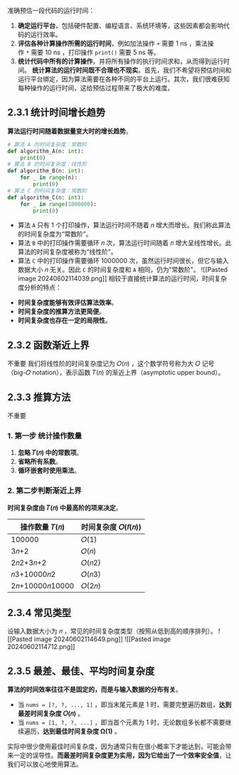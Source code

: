 准确预估一段代码的运行时间：
1. **确定运行平台**，包括硬件配置、编程语言、系统环境等，这些因素都会影响代码的运行效率。
2. **评估各种计算操作所需的运行时间**，例如加法操作 `+` 需要 1 ns ，乘法操作 `*` 需要 10 ns ，打印操作 `print()` 需要 5 ns 等。
3. **统计代码中所有的计算操作**，并将所有操作的执行时间求和，从而得到运行时间。
**统计算法的运行时间既不合理也不现实**。首先，我们不希望将预估时间和运行平台绑定，因为算法需要在各种不同的平台上运行。其次，我们很难获知每种操作的运行时间，这给预估过程带来了极大的难度。

## 2.3.1 统计时间增长趋势
**算法运行时间随着数据量变大时的增长趋势**。
``` python
# 算法 A 的时间复杂度：常数阶
def algorithm_A(n: int):
    print(0)
# 算法 B 的时间复杂度：线性阶
def algorithm_B(n: int):
    for _ in range(n):
        print(0)
# 算法 C 的时间复杂度：常数阶
def algorithm_C(n: int):
    for _ in range(1000000):
        print(0)
```
- 算法 `A` 只有 1 个打印操作，算法运行时间不随着 𝑛 增大而增长。我们称此算法的时间复杂度为“常数阶”。
- 算法 `B` 中的打印操作需要循环 𝑛 次，算法运行时间随着 𝑛 增大呈线性增长。此算法的时间复杂度被称为“线性阶”。
- 算法 `C` 中的打印操作需要循环 1000000 次，虽然运行时间很长，但它与输入数据大小 𝑛 无关。因此 `C` 的时间复杂度和 `A` 相同，仍为“常数阶”。
![[Pasted image 20240602114039.png]]
相较于直接统计算法的运行时间，时间复杂度分析的特点：
* **时间复杂度能够有效评估算法效率**。
* **时间复杂度的推算方法更简便**。
* **时间复杂度也存在一定的局限性**。

## 2.3.2 函数渐近上界
不重要
我们将线性阶的时间复杂度记为 𝑂(𝑛) ，这个数学符号称为大 𝑂 记号（big-𝑂 notation），表示函数 𝑇(𝑛) 的渐近上界（asymptotic upper bound）。

## 2.3.3 推算方法
不重要
### 1. 第一步 统计操作数量
1. **忽略 𝑇(𝑛) 中的常数项**。
2. **省略所有系数**。
3. **循环嵌套时使用乘法**。

### 2. 第二步判断渐近上界
**时间复杂度由 𝑇(𝑛) 中最高阶的项来决定**。

| 操作数量 𝑇(𝑛)      | 时间复杂度 𝑂(𝑓(𝑛)) |
| ---------------- | ---------------- |
| 100000           | 𝑂(1)            |
| 3𝑛+2            | 𝑂(𝑛)           |
| 2𝑛2+3𝑛+2       | 𝑂(𝑛2)          |
| 𝑛3+10000𝑛2     | 𝑂(𝑛3)          |
| 2𝑛+10000𝑛10000 | 𝑂(2𝑛)          |

## 2.3.4 常见类型
设输入数据大小为 𝑛 ，常见的时间复杂度类型（按照从低到高的顺序排列）。
![[Pasted image 20240602114649.png]]
![[Pasted image 20240602114712.png]]

## 2.3.5 最差、最佳、平均时间复杂度
**算法的时间效率往往不是固定的，而是与输入数据的分布有关**。
- 当 `nums = [?, ?, ..., 1]` ，即当末尾元素是 1 时，需要完整遍历数组，**达到最差时间复杂度 𝑂(𝑛)** 。
- 当 `nums = [1, ?, ?, ...]` ，即当首个元素为 1 时，无论数组多长都不需要继续遍历，**达到最佳时间复杂度 Ω(1)** 。

实际中很少使用最佳时间复杂度，因为通常只有在很小概率下才能达到，可能会带来一定的误导性。**而最差时间复杂度更为实用，因为它给出了一个效率安全值**，让我们可以放心地使用算法。
